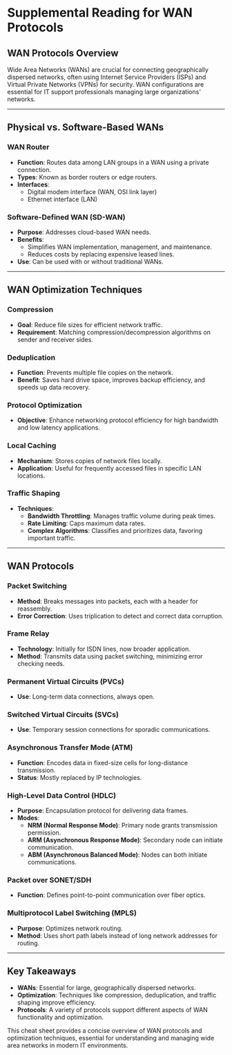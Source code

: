 # Supplemental Reading for WAN Protocols

## WAN Protocols Overview

Wide Area Networks (WANs) are crucial for connecting geographically dispersed networks, often using Internet Service Providers (ISPs) and Virtual Private Networks (VPNs) for security. WAN configurations are essential for IT support professionals managing large organizations' networks.

---

## **Physical vs. Software-Based WANs**

### WAN Router

- **Function**: Routes data among LAN groups in a WAN using a private connection.
- **Types**: Known as border routers or edge routers.
- **Interfaces**:
  - Digital modem interface (WAN, OSI link layer)
  - Ethernet interface (LAN)

### Software-Defined WAN (SD-WAN)

- **Purpose**: Addresses cloud-based WAN needs.
- **Benefits**:
  - Simplifies WAN implementation, management, and maintenance.
  - Reduces costs by replacing expensive leased lines.
- **Use**: Can be used with or without traditional WANs.

---

## **WAN Optimization Techniques**

### Compression

- **Goal**: Reduce file sizes for efficient network traffic.
- **Requirement**: Matching compression/decompression algorithms on sender and receiver sides.

### Deduplication

- **Function**: Prevents multiple file copies on the network.
- **Benefit**: Saves hard drive space, improves backup efficiency, and speeds up data recovery.

### Protocol Optimization

- **Objective**: Enhance networking protocol efficiency for high bandwidth and low latency applications.

### Local Caching

- **Mechanism**: Stores copies of network files locally.
- **Application**: Useful for frequently accessed files in specific LAN locations.

### Traffic Shaping

- **Techniques**:
  - **Bandwidth Throttling**: Manages traffic volume during peak times.
  - **Rate Limiting**: Caps maximum data rates.
  - **Complex Algorithms**: Classifies and prioritizes data, favoring important traffic.

---

## **WAN Protocols**

### Packet Switching

- **Method**: Breaks messages into packets, each with a header for reassembly.
- **Error Correction**: Uses triplication to detect and correct data corruption.

### Frame Relay

- **Technology**: Initially for ISDN lines, now broader application.
- **Method**: Transmits data using packet switching, minimizing error checking needs.

### Permanent Virtual Circuits (PVCs)

- **Use**: Long-term data connections, always open.

### Switched Virtual Circuits (SVCs)

- **Use**: Temporary session connections for sporadic communications.

### Asynchronous Transfer Mode (ATM)

- **Function**: Encodes data in fixed-size cells for long-distance transmission.
- **Status**: Mostly replaced by IP technologies.

### High-Level Data Control (HDLC)

- **Purpose**: Encapsulation protocol for delivering data frames.
- **Modes**:
  - **NRM (Normal Response Mode)**: Primary node grants transmission permission.
  - **ARM (Asynchronous Response Mode)**: Secondary node can initiate communication.
  - **ABM (Asynchronous Balanced Mode)**: Nodes can both initiate communications.

### Packet over SONET/SDH

- **Function**: Defines point-to-point communication over fiber optics.

### Multiprotocol Label Switching (MPLS)

- **Purpose**: Optimizes network routing.
- **Method**: Uses short path labels instead of long network addresses for routing.

---

## Key Takeaways

- **WANs**: Essential for large, geographically dispersed networks.
- **Optimization**: Techniques like compression, deduplication, and traffic shaping improve efficiency.
- **Protocols**: A variety of protocols support different aspects of WAN functionality and optimization.

This cheat sheet provides a concise overview of WAN protocols and optimization techniques, essential for understanding and managing wide area networks in modern IT environments.
